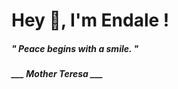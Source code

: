 <h1 title="head"> Hey 👋, I'm Endale !</h1>

**<h5><i>" Peace begins with a smile. "</i></h5>**

*<b>___ Mother Teresa ___</b>*
